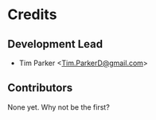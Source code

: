 # Credits

## Development Lead

- Tim Parker \<<Tim.ParkerD@gmail.com>\>

## Contributors

None yet. Why not be the first?
